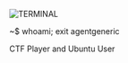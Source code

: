 ![TERMINAL](https://www.bram.us/wordpress/wp-content/uploads/2017/12/svg-term-cli.gif)


~$ whoami; exit
agentgeneric

CTF Player and Ubuntu User

